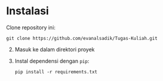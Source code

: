 # Instalasi
Clone repository ini:
   ```
   git clone https://github.com/evanalsadik/Tugas-Kuliah.git
   ```
2. Masuk ke dalam direktori proyek

3. Instal dependensi dengan `pip`:
   ```
   pip install -r requirements.txt
   ```
